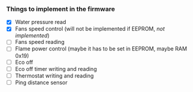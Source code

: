 ### Things to implement in the firmware
- [X] Water pressure read
- [X] Fans speed control (will not be implemented if EEPROM, _not implemented_)
- [ ] Fans speed reading
- [ ] Flame power control (maybe it has to be set in EEPROM, maybe RAM 0x19)
- [ ] Eco off
- [ ] Eco off timer writing and reading
- [ ] Thermostat writing and reading
- [ ] Ping distance sensor